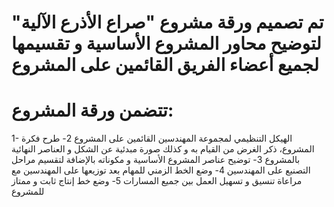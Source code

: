  
# تم تصميم ورقة مشروع "صراع الأذرع الآلية" لتوضيح محاور المشروع الأساسية و تقسيمها لجميع أعضاء الفريق القائمين على المشروع

# تتضمن ورقة المشروع:
1- الهيكل التنظيمي لمجموعة المهندسين القائمين على المشروع
2- طرح فكرة المشروع، ذكر الغرض من القيام به و كذلك صورة مبدئية عن الشكل و العناصر النهائية بالمشروع
3- توضيح عناصر المشروع الأساسية و مكوناته بالإضافة لتقسيم مراحل التصنيع على المهندسين 
4- وضع الخط الزمني للمهام بعد توزيعها على المهندسين مع مراعاة تنسيق و تسهيل العمل بين جميع المسارات
5- وضع خط إنتاج ثابت و ممتاز للمشروع 
